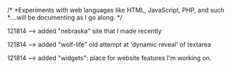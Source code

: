 /* 
*Experiments with web languages like HTML, JavaScript, PHP, and such
*....will be documenting as I go along.
*/

121814 --> added "nebraska" site that I made recently

121814 --> added "wolf-life" old attempt at 'dynamic reveal' of textarea

121814 --> added "widgets": place for website features I'm working on.
